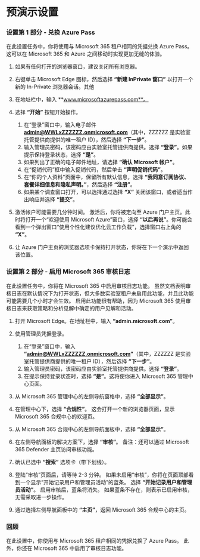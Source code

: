 ﻿---
Pre-Demo Setup:
    title: '演示设置'
---

# 预演示设置

### 设置第 1 部分 - 兑换 Azure Pass
在此设置任务中，你将使用与 Microsoft 365 租户相同的凭据兑换 Azure Pass。  这可以在 Microsoft 365 和 Azure 之间移动时实现更加无缝的体验。

1. 如果有任何打开的浏览器窗口，建议关闭所有浏览器。

1. 右键单击 Microsoft Edge 图标，然后选择 **“新建 InPrivate 窗口”** 以打开一个新的 In-Private 浏览器会话。其他 

1. 在地址栏中，输入 **www.microsoftazurepass.com**。  

1. 选择 **“开始”** 按钮开始操作。

    1. 在“登录”窗口中，输入电子邮件 **admin@WWLxZZZZZZ.onmicrosoft.com**（其中，ZZZZZZ 是实验室托管提供商提供的唯一租户 ID），然后选择 **“下一步”**。
    1. 输入管理员密码，该密码应由实验室托管提供商提供。选择 **“登录”**。如果提示保持登录状态，选择 **“是”**。
    1. 如果列出了正确的电子邮件地址，请选择 **“确认 Microsoft 帐户”**。
    1. 在“促销代码”框中输入促销代码，然后单击 **“声明促销代码”**。  
    1. 在“你的个人资料”页面中，保留所有默认信息，选择 **“我同意订阅协议、套餐详细信息和隐私声明。”**，然后选择 **“注册”**。
    1. 如果某个调查窗口打开，可以选择通过选择 **“X”** 关闭该窗口，或者适当作出响应并选择 **“提交”**。

1. 激活帐户可能需要几分钟时间。  激活后，你将被定向至 Azure 门户主页。此时将打开一个“欢迎使用 Microsoft Azure”窗口，选择 **“以后再说”**。你可能会看到一个弹出窗口“使用个性化建议优化云工作负载”，选择窗口右上角的 **“X”**。

1. 让 Azure 门户主页的浏览器选项卡保持打开状态，你将在下一个演示中返回该位置。

### 设置第 2 部分 - 启用 Microsoft 365 审核日志
在此设置任务中，你将在 Microsoft 365 中启用审核日志功能。  虽然文档表明审核日志在默认情况下为打开状态，但大多数实验室租户未启用此功能，并且此功能可能需要几个小时才会生效。  启用此功能很有帮助，因为 Microsoft 365 使用审核日志来获取策略和分析见解中确定的用户见解和活动。

1. 打开 Microsoft Edge。在地址栏中，输入 **“admin.microsoft.com”**。

1. 使用管理员凭据登录。
    1. 在“登录”窗口中，输入 **“admin@WWLxZZZZZZ.onmicrosoft.com”**（其中，ZZZZZZ 是实验室托管提供商提供的唯一租户 ID），然后选择 **“下一步”**。
    1. 输入管理员密码，该密码应由实验室托管提供商提供。选择 **“登录”**。
    1. 在提示保持登录状态时，选择 **“是”**。这将使你进入 Microsoft 365 管理中心页面。

1. 从 Microsoft 365 管理中心的左侧导航窗格中，选择 **“全部显示”**。

1. 在管理中心下，选择 **“合规性”**。  这会打开一个新的浏览器页面，显示 Microsoft 365 合规中心的欢迎页。  

1. 从 Microsoft 365 合规中心的左侧导航面板中，选择 **“全部显示”**。

1. 在左侧导航面板的解决方案下，选择 **“审核”**。  备注：还可以通过 Microsoft 365 Defender 主页访问审核功能。

1. 确认已选中 **“搜索”** 选项卡（带下划线）。

1. 登陆“审核”页面后，请等待 2-3 分钟。  如果未启用“审核”，你将在页面顶部看到一个显示“开始记录用户和管理员活动”的蓝条。  选择 **“开始记录用户和管理员活动”**。  启用审核后，蓝条将消失。  如果蓝条不存在，则表示已启用审核，无需采取进一步操作。

1. 通过选择左侧导航面板中的 **“主页”**，返回 Microsoft 365 合规中心的主页。

### 回顾

在此设置中，你使用与 Microsoft 365 租户相同的凭据兑换了 Azure Pass。  此外，你还在 Microsoft 365 中启用了审核日志功能。


